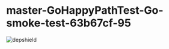 # master-GoHappyPathTest-Go-smoke-test-63b67cf-95

![depshield](https://staging.depshield.sonatype.org/badges/depshield-staging/master-GoHappyPathTest-Go-smoke-test-63b67cf-95/depshield.svg)